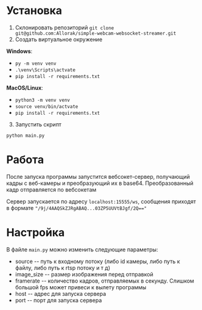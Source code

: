 # Установка
1. Склонировать репозиторий `git clone git@github.com:Allorak/simple-webcam-websocket-streamer.git`
1. Создать виртуальное окружение

**Windows**:
- `py -m venv venv`
- `.\venv\Scripts\actvate`
- `pip install -r requirements.txt`

**MacOS/Linux**:
- `python3 -m venv venv`
- `source venv/bin/actvate`
- `pip install -r requirements.txt`

3. Запустить скрипт

`python main.py`
# Работа

После запуска программы запустится вебсокет-сервер, получающий кадры с веб-камеры и преобразующий их в base64. Преобразованный кадр отправляется по вебсокетам

Сервер запускается по адресу `localhost:15555/ws`, сообщения приходят в формате `"/9j/4AAQSkZJRgABAQ...03ZP5UUVtBJgf/2Q=="`

# Настройка

В файле `main.py` можно изменить следующие параметры:
- source -- путь к входному потоку (либо id камеры, либо путь к файлу, либо путь к rtsp потоку и т д)
- image_size -- размер изображения перед отправкой
- framerate -- количество кадров, отправляемых в секунду. Слишком большой fps может привеси к вылету программы
- host -- адрес для запуска сервера
- port -- порт для запуска сервера